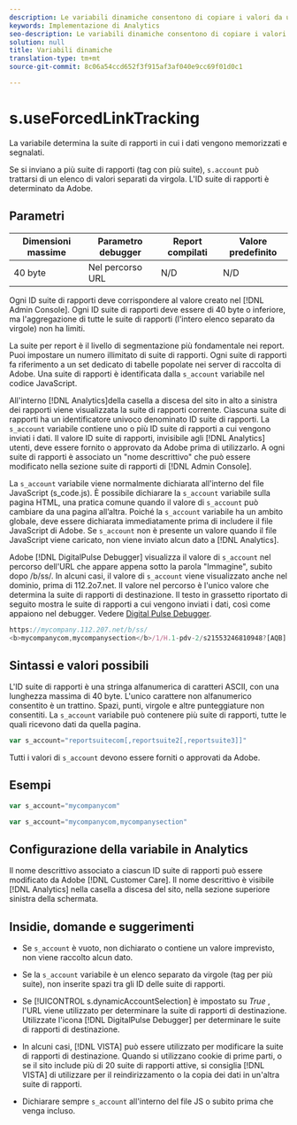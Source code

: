 ```yaml
---
description: Le variabili dinamiche consentono di copiare i valori da una variabile all’altra senza digitare più volte i valori completi nelle richieste di immagini sul sito.
keywords: Implementazione di Analytics
seo-description: Le variabili dinamiche consentono di copiare i valori da una variabile all’altra senza digitare più volte i valori completi nelle richieste di immagini sul sito.
solution: null
title: Variabili dinamiche
translation-type: tm+mt
source-git-commit: 8c06a54ccd652f3f915af3af040e9cc69f01d0c1

---
```



# s.useForcedLinkTracking


La variabile determina la suite di rapporti in cui i dati vengono memorizzati e segnalati.

Se si inviano a più suite di rapporti (tag con più suite), `s.account` può trattarsi di un elenco di valori separati da virgola. L'ID suite di rapporti è determinato da Adobe.

## Parametri

| Dimensioni massime | Parametro debugger | Report compilati | Valore predefinito |
|--- |--- |--- |--- |
| 40 byte | Nel percorso URL | N/D | N/D |

Ogni ID suite di rapporti deve corrispondere al valore creato nel [!DNL Admin Console]. Ogni ID suite di rapporti deve essere di 40 byte o inferiore, ma l'aggregazione di tutte le suite di rapporti (l'intero elenco separato da virgole) non ha limiti.

La suite per report è il livello di segmentazione più fondamentale nei report. Puoi impostare un numero illimitato di suite di rapporti. Ogni suite di rapporti fa riferimento a un set dedicato di tabelle popolate nei server di raccolta di Adobe. Una suite di rapporti è identificata dalla `s_account` variabile nel codice JavaScript.

All'interno [!DNL Analytics]della casella a discesa del sito in alto a sinistra dei rapporti viene visualizzata la suite di rapporti corrente. Ciascuna suite di rapporti ha un identificatore univoco denominato ID suite di rapporti. La `s_account` variabile contiene uno o più ID suite di rapporti a cui vengono inviati i dati. Il valore ID suite di rapporti, invisibile agli [!DNL Analytics] utenti, deve essere fornito o approvato da Adobe prima di utilizzarlo. A ogni suite di rapporti è associato un "nome descrittivo" che può essere modificato nella sezione suite di rapporti di [!DNL Admin Console].

La `s_account` variabile viene normalmente dichiarata all'interno del file JavaScript (s_code.js). È possibile dichiarare la `s_account` variabile sulla pagina HTML, una pratica comune quando il valore di `s_account` può cambiare da una pagina all’altra. Poiché la `s_account` variabile ha un ambito globale, deve essere dichiarata immediatamente prima di includere il file JavaScript di Adobe. Se `s_account` non è presente un valore quando il file JavaScript viene caricato, non viene inviato alcun dato a [!DNL Analytics].

Adobe [!DNL DigitalPulse Debugger] visualizza il valore di `s_account` nel percorso dell'URL che appare appena sotto la parola "Immagine", subito dopo /b/ss/. In alcuni casi, il valore di `s_account` viene visualizzato anche nel dominio, prima di 112.2o7.net. Il valore nel percorso è l'unico valore che determina la suite di rapporti di destinazione. Il testo in grassetto riportato di seguito mostra le suite di rapporti a cui vengono inviati i dati, così come appaiono nel debugger. Vedere [Digital Pulse Debugger](https://docs.adobe.com/content/help/en/analytics/implementation/testing-and-validation/debugger.html).

```js
https://mycompany.112.207.net/b/ss/ 
<b>mycompanycom,mycompanysection</b>/1/H.1-pdv-2/s21553246810948?[AQB]
```

## Sintassi e valori possibili

L'ID suite di rapporti è una stringa alfanumerica di caratteri ASCII, con una lunghezza massima di 40 byte. L'unico carattere non alfanumerico consentito è un trattino. Spazi, punti, virgole e altre punteggiature non consentiti. La `s_account` variabile può contenere più suite di rapporti, tutte le quali ricevono dati da quella pagina.

```js
var s_account="reportsuitecom[,reportsuite2[,reportsuite3]]"
```

Tutti i valori di `s_account` devono essere forniti o approvati da Adobe.

## Esempi

```js
var s_account="mycompanycom"
```

```js
var s_account="mycompanycom,mycompanysection"
```

## Configurazione della variabile in Analytics

Il nome descrittivo associato a ciascun ID suite di rapporti può essere modificato da Adobe [!DNL Customer Care]. Il nome descrittivo è visibile [!DNL Analytics] nella casella a discesa del sito, nella sezione superiore sinistra della schermata.

## Insidie, domande e suggerimenti

* Se `s_account` è vuoto, non dichiarato o contiene un valore imprevisto, non viene raccolto alcun dato.
* Se la `s_account` variabile è un elenco separato da virgole (tag per più suite), non inserite spazi tra gli ID delle suite di rapporti.
* Se [!UICONTROL s.dynamicAccountSelection] è impostato su *True* , l'URL viene utilizzato per determinare la suite di rapporti di destinazione. Utilizzate l'icona [!DNL DigitalPulse Debugger] per determinare le suite di rapporti di destinazione.

* In alcuni casi, [!DNL VISTA] può essere utilizzato per modificare la suite di rapporti di destinazione. Quando si utilizzano cookie di prime parti, o se il sito include più di 20 suite di rapporti attive, si consiglia [!DNL VISTA] di utilizzare per il reindirizzamento o la copia dei dati in un'altra suite di rapporti.

* Dichiarare sempre `s_account` all'interno del file JS o subito prima che venga incluso.
